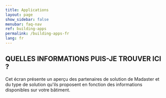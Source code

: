 ```yaml
---
title: Applications
layout: page
show_sidebar: false
menubar: faq-nav
ref: building-apps
permalink: /building-apps-fr
lang: fr
---
```

## QUELLES INFORMATIONS PUIS-JE TROUVER ICI ?
Cet écran présente un aperçu des partenaires de solution de Madaster et du type de solution qu'ils proposent en fonction des informations disponibles sur votre bâtiment.
